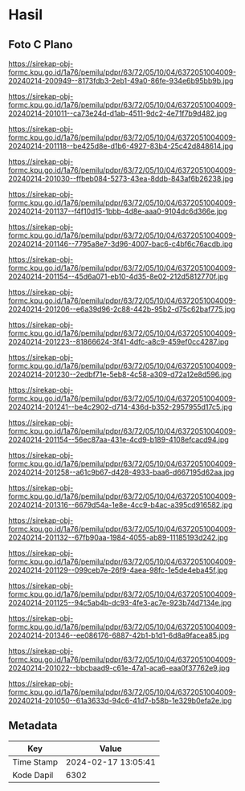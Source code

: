 # Hasil

## Foto C Plano

https://sirekap-obj-formc.kpu.go.id/1a76/pemilu/pdpr/63/72/05/10/04/6372051004009-20240214-200949--8173fdb3-2eb1-49a0-86fe-934e6b95bb9b.jpg

https://sirekap-obj-formc.kpu.go.id/1a76/pemilu/pdpr/63/72/05/10/04/6372051004009-20240214-201011--ca73e24d-d1ab-4511-9dc2-4e71f7b9d482.jpg

https://sirekap-obj-formc.kpu.go.id/1a76/pemilu/pdpr/63/72/05/10/04/6372051004009-20240214-201118--be425d8e-d1b6-4927-83b4-25c42d848614.jpg

https://sirekap-obj-formc.kpu.go.id/1a76/pemilu/pdpr/63/72/05/10/04/6372051004009-20240214-201030--ffbeb084-5273-43ea-8ddb-843af6b26238.jpg

https://sirekap-obj-formc.kpu.go.id/1a76/pemilu/pdpr/63/72/05/10/04/6372051004009-20240214-201137--f4f10d15-1bbb-4d8e-aaa0-9104dc6d366e.jpg

https://sirekap-obj-formc.kpu.go.id/1a76/pemilu/pdpr/63/72/05/10/04/6372051004009-20240214-201146--7795a8e7-3d96-4007-bac6-c4bf6c76acdb.jpg

https://sirekap-obj-formc.kpu.go.id/1a76/pemilu/pdpr/63/72/05/10/04/6372051004009-20240214-201154--45d6a071-eb10-4d35-8e02-212d5812770f.jpg

https://sirekap-obj-formc.kpu.go.id/1a76/pemilu/pdpr/63/72/05/10/04/6372051004009-20240214-201206--e6a39d96-2c88-442b-95b2-d75c62baf775.jpg

https://sirekap-obj-formc.kpu.go.id/1a76/pemilu/pdpr/63/72/05/10/04/6372051004009-20240214-201223--81866624-3f41-4dfc-a8c9-459ef0cc4287.jpg

https://sirekap-obj-formc.kpu.go.id/1a76/pemilu/pdpr/63/72/05/10/04/6372051004009-20240214-201230--2edbf71e-5eb8-4c58-a309-d72a12e8d596.jpg

https://sirekap-obj-formc.kpu.go.id/1a76/pemilu/pdpr/63/72/05/10/04/6372051004009-20240214-201241--be4c2902-d714-436d-b352-2957955d17c5.jpg

https://sirekap-obj-formc.kpu.go.id/1a76/pemilu/pdpr/63/72/05/10/04/6372051004009-20240214-201154--56ec87aa-431e-4cd9-b189-4108efcacd94.jpg

https://sirekap-obj-formc.kpu.go.id/1a76/pemilu/pdpr/63/72/05/10/04/6372051004009-20240214-201258--a61c9b67-d428-4933-baa6-d667195d62aa.jpg

https://sirekap-obj-formc.kpu.go.id/1a76/pemilu/pdpr/63/72/05/10/04/6372051004009-20240214-201316--6679d54a-1e8e-4cc9-b4ac-a395cd916582.jpg

https://sirekap-obj-formc.kpu.go.id/1a76/pemilu/pdpr/63/72/05/10/04/6372051004009-20240214-201132--67fb90aa-1984-4055-ab89-11185193d242.jpg

https://sirekap-obj-formc.kpu.go.id/1a76/pemilu/pdpr/63/72/05/10/04/6372051004009-20240214-201129--099ceb7e-26f9-4aea-98fc-1e5de4eba45f.jpg

https://sirekap-obj-formc.kpu.go.id/1a76/pemilu/pdpr/63/72/05/10/04/6372051004009-20240214-201125--94c5ab4b-dc93-4fe3-ac7e-923b74d7134e.jpg

https://sirekap-obj-formc.kpu.go.id/1a76/pemilu/pdpr/63/72/05/10/04/6372051004009-20240214-201346--ee086176-6887-42b1-b1d1-6d8a9facea85.jpg

https://sirekap-obj-formc.kpu.go.id/1a76/pemilu/pdpr/63/72/05/10/04/6372051004009-20240214-201022--bbcbaad9-c61e-47a1-aca6-eaa0f37762e9.jpg

https://sirekap-obj-formc.kpu.go.id/1a76/pemilu/pdpr/63/72/05/10/04/6372051004009-20240214-201050--61a3633d-94c6-41d7-b58b-1e329b0efa2e.jpg


## Metadata

| Key        | Value               |
| ---------- | ------------------- |
| Time Stamp | 2024-02-17 13:05:41 |
| Kode Dapil | 6302                |



